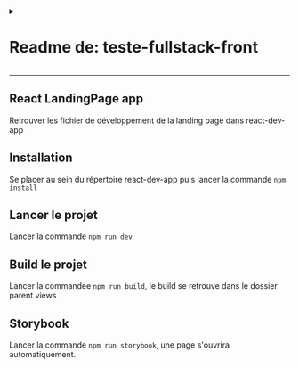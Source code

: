 <details>
  <summary><h1>Readme de: teste-fullstack-front</h1></summary>
  <div>
    <h3>Installation</h3>
    <p>Veuillez utiliser la commande <code>make setup</code> pour installer le projet.</p>
    <h3>Lancer le projet</h3>
    <p>Vous pouvez utiliser la commande <code>make up</code> pour lancer le site.</p>
    <h3>Avec docker</h3>
    <p>Lancer la commande <code>docker-compose up --build</code>.</p>
  </div>
</details>

---

## React LandingPage app

Retrouver les fichier de développement de la landing page dans react-dev-app

## Installation

Se placer au sein du répertoire react-dev-app puis lancer la commande `npm install`

## Lancer le projet

Lancer la commande `npm run dev`

## Build le projet

Lancer la commandee `npm run build`, le build se retrouve dans le dossier parent views

## Storybook

Lancer la commande `npm run storybook`, une page s'ouvrira automatiquement.

